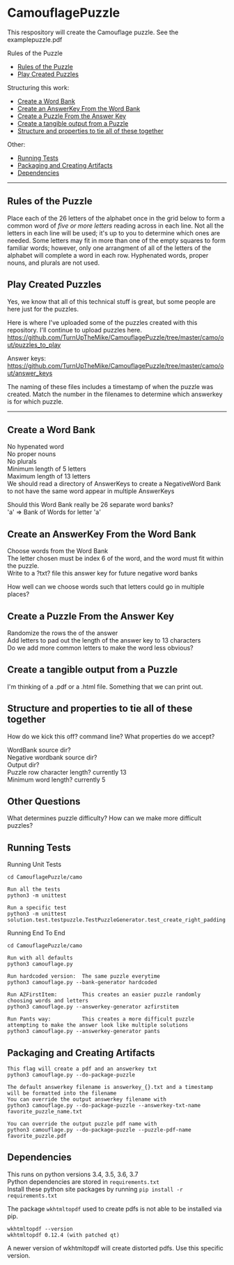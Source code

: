 # CamouflagePuzzle

This respository will create the Camouflage puzzle.  See the examplepuzzle.pdf

Rules of the Puzzle
- [Rules of the Puzzle](https://github.com/TurnUpTheMike/CamouflagePuzzle/blob/master/README.md#rules-of-the-puzzle)
- [Play Created Puzzles](https://github.com/TurnUpTheMike/CamouflagePuzzle/blob/master/README.md#play-created-puzzles)

Structuring this work:
- [Create a Word Bank](https://github.com/TurnUpTheMike/CamouflagePuzzle#create-a-word-bank)
- [Create an AnswerKey From the Word Bank](https://github.com/TurnUpTheMike/CamouflagePuzzle#create-an-answerkey-from-the-word-bank)
- [Create a Puzzle From the Answer Key](https://github.com/TurnUpTheMike/CamouflagePuzzle#create-a-puzzle-from-the-answer-key)
- [Create a tangible output from a Puzzle](https://github.com/TurnUpTheMike/CamouflagePuzzle#create-a-tangible-output-from-a-puzzle)
- [Structure and properties to tie all of these together](https://github.com/TurnUpTheMike/CamouflagePuzzle#structure-and-properties-to-tie-all-of-these-together)

Other:
- [Running Tests](https://github.com/TurnUpTheMike/CamouflagePuzzle/blob/master/README.md#running-tests)
- [Packaging and Creating Artifacts](https://github.com/TurnUpTheMike/CamouflagePuzzle/blob/master/README.md#packaging-and-creating-artifacts)
- [Dependencies](https://github.com/TurnUpTheMike/CamouflagePuzzle/blob/master/README.md#dependencies)

______________________________________________________________________
Rules of the Puzzle
-------------------

Place each of the 26 letters of the alphabet once in the grid below to form a common word of <i>five or more letters</i> reading across in each line. Not all the letters in each line will be used; it's up to you to determine which ones are needed. Some letters may fit in more than one of the empty squares to form familiar words; however, only one arrangment of all of the letters of the alphabet will complete a word in each row. Hyphenated words, proper nouns, and plurals are not used.

Play Created Puzzles
--------------------

Yes, we know that all of this technical stuff is great, but some people are here just for the puzzles.

Here is where I've uploaded some of the puzzles created with this repository.  I'll continue to upload puzzles here.
https://github.com/TurnUpTheMike/CamouflagePuzzle/tree/master/camo/out/puzzles_to_play

Answer keys:
https://github.com/TurnUpTheMike/CamouflagePuzzle/tree/master/camo/out/answer_keys

The naming of these files includes a timestamp of when the puzzle was created.  Match the number in the filenames to determine which answerkey is for which puzzle.

______________________________________________________________________
Create a Word Bank
------------------

No hypenated word  
No proper nouns  
No plurals  
Minimum length of 5 letters  
Maximum length of 13 letters  
We should read a directory of AnswerKeys to create a NegativeWord Bank to not have the same word appear in multiple AnswerKeys  

Should this Word Bank really be 26 separate word banks?  
'a' => Bank of Words for letter 'a'


Create an AnswerKey From the Word Bank
--------------------------------------

Choose words from the Word Bank  
The letter chosen must be index 6 of the word, and the word must fit within the puzzle.  
Write to a ?txt? file this answer key for future negative word banks  

How well can we choose words such that letters could go in multiple places?


Create a Puzzle From the Answer Key
-----------------------------------

Randomize the rows the of the answer  
Add letters to pad out the length of the answer key to 13 characters  
Do we add more common letters to make the word less obvious?


Create a tangible output from a Puzzle
--------------------------------------

I'm thinking of a .pdf or a .html file.  Something that we can print out.


Structure and properties to tie all of these together
-----------------------------------------------------

How do we kick this off?  command line?
What properties do we accept?

WordBank source dir?  
Negative wordbank source dir?  
Output dir?  
Puzzle row character length?  currently 13  
Minimum word length?          currently 5  



Other Questions
---------------

What determines puzzle difficulty? How can we make more difficult puzzles?


Running Tests
-------------

Running Unit Tests
```
cd CamouflagePuzzle/camo

Run all the tests
python3 -m unittest

Run a specific test
python3 -m unittest solution.test.testpuzzle.TestPuzzleGenerator.test_create_right_padding
```

Running End To End

```
cd CamouflagePuzzle/camo

Run with all defaults
python3 camouflage.py

Run hardcoded version:  The same puzzle everytime
python3 camouflage.py --bank-generator hardcoded

Run AZFirstItem:        This creates an easier puzzle randomly choosing words and letters
python3 camouflage.py --answerkey-generator azfirstitem

Run Pants way:          This creates a more difficult puzzle attempting to make the answer look like multiple solutions
python3 camouflage.py --answerkey-generator pants
```

Packaging and Creating Artifacts
--------------------------------
```
This flag will create a pdf and an answerkey txt
python3 camouflage.py --do-package-puzzle

The default answerkey filename is answerkey_{}.txt and a timestamp will be formatted into the filename
You can override the output answerkey filename with
python3 camouflage.py --do-package-puzzle --answerkey-txt-name favorite_puzzle_name.txt

You can override the output puzzle pdf name with
python3 camouflage.py --do-package-puzzle --puzzle-pdf-name favorite_puzzle.pdf
```

Dependencies
------------

This runs on python versions 3.4, 3.5, 3.6, 3.7  
Python dependencies are stored in `requirements.txt`  
Install these python site packages by running `pip install -r requirements.txt`

The package `wkhtmltopdf` used to create pdfs is not able to be installed via pip.
```
wkhtmltopdf --version
wkhtmltopdf 0.12.4 (with patched qt)
```
A newer version of wkhtmltopdf will create distorted pdfs.  Use this specific version. 
